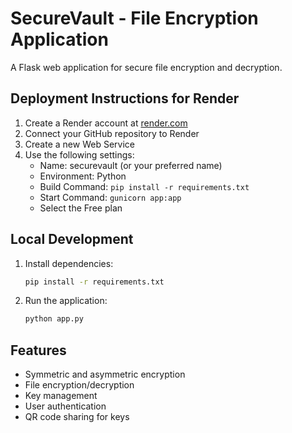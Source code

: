 # SecureVault - File Encryption Application

A Flask web application for secure file encryption and decryption.

## Deployment Instructions for Render

1. Create a Render account at [render.com](https://render.com)
2. Connect your GitHub repository to Render
3. Create a new Web Service
4. Use the following settings:
   - Name: securevault (or your preferred name)
   - Environment: Python
   - Build Command: `pip install -r requirements.txt`
   - Start Command: `gunicorn app:app`
   - Select the Free plan

## Local Development

1. Install dependencies:

   ```bash
   pip install -r requirements.txt
   ```

2. Run the application:

   ```bash
   python app.py
   ```

## Features

- Symmetric and asymmetric encryption
- File encryption/decryption
- Key management
- User authentication
- QR code sharing for keys
